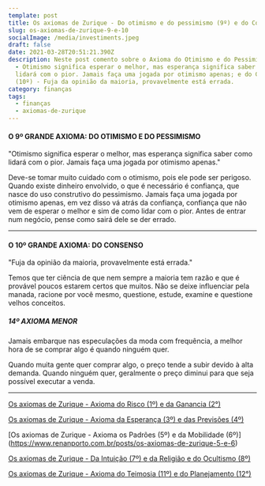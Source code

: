```yaml
---
template: post
title: Os axiomas de Zurique - Do otimismo e do pessimismo (9º) e do Consenso (10º)
slug: os-axiomas-de-zurique-9-e-10
socialImage: /media/investiments.jpeg
draft: false
date: 2021-03-28T20:51:21.390Z
description: Neste post comento sobre o Axioma do Otimismo e do Pessimismo (9º)
  - Otimismo significa esperar o melhor, mas esperança significa saber como
  lidará com o pior. Jamais faça uma jogada por otimismo apenas; e do Consenso
  (10º) - Fuja da opinião da maioria, provavelmente está errada.
category: finanças
tags:
  - finanças
  - axiomas-de-zurique
---
```

#### O 9º GRANDE AXIOMA: DO OTIMISMO E DO PESSIMISMO



"Otimismo significa esperar o melhor, mas esperança significa saber como lidará com o pior. Jamais faça uma jogada por otimismo apenas."



Deve-se tomar muito cuidado com o otimismo, pois ele pode ser perigoso. Quando existe dinheiro envolvido, o que é necessário é confiança, que nasce do uso construtivo do pessimismo. Jamais faça uma jogada por otimismo apenas, em vez disso vá atrás da confiança, confiança que não vem de esperar o melhor e sim de como lidar com o pior. Antes de entrar num negócio, pense como sairá dele se der errado.



----


#### O 10º GRANDE AXIOMA: DO CONSENSO



"Fuja da opinião da maioria, provavelmente está errada."

Temos que ter ciência de que nem sempre a maioria tem razão e que é provável poucos estarem certos que muitos. Não se deixe influenciar pela manada, racione por você mesmo, questione, estude, examine e questione velhos conceitos.


##### 14º AXIOMA MENOR

Jamais embarque nas especulações da moda com frequência, a melhor hora de se comprar algo é quando ninguém quer.

Quando muita gente quer comprar algo, o preço tende a subir devido à alta demanda. Quando ninguém quer, geralmente o preço diminui para que seja possível executar a venda.

----

[Os axiomas de Zurique - Axioma do Risco (1º) e da Ganancia (2°)](https://www.renanporto.com.br/posts/os-axiomas-de-zurique-1-e-2)

[Os axiomas de Zurique - Axioma da Esperança (3º) e das Previsões (4º)](https://www.renanporto.com.br/posts/os-axiomas-de-zurique-3-e-4)

[Os axiomas de Zurique - Axioma os Padrões (5º) e da Mobilidade (6º)]
(https://www.renanporto.com.br/posts/os-axiomas-de-zurique-5-e-6)

[Os axiomas de Zurique - Da Intuição (7º) e da Religião e do Ocultismo (8º)](https://www.renanporto.com.br/posts/os-axiomas-de-zurique-7-e-8)

[Os axiomas de Zurique - Axioma do Teimosia (11º) e do Planejamento (12°)](https://www.renanporto.com.br/posts/os-axiomas-de-zurique-11-e-12)